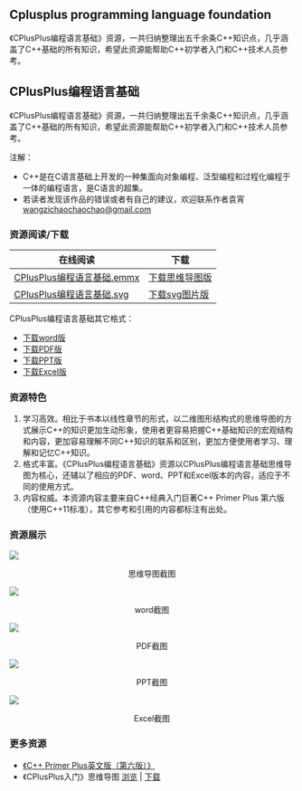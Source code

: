 ## Cplusplus programming language foundation
 《CPlusPlus编程语言基础》资源，一共归纳整理出五千余条C++知识点，几乎涵盖了C++基础的所有知识，希望此资源能帮助C++初学者入门和C++技术人员参考。


## CPlusPlus编程语言基础

《CPlusPlus编程语言基础》资源，一共归纳整理出五千余条C++知识点，几乎涵盖了C++基础的所有知识，希望此资源能帮助C++初学者入门和C++技术人员参考。

注解：
+ C++是在C语言基础上开发的一种集面向对象编程、泛型编程和过程化编程于一体的编程语言，是C语言的超集。
+ 若读者发现该作品的错误或者有自己的建议，欢迎联系作者袁宵 wangzichaochaochao@gmail.com

### 资源阅读/下载

|在线阅读|下载|
|-|-|
|[CPlusPlus编程语言基础.emmx](https://www.edrawsoft.cn/viewer/public/s/0ccd1475168593)|[下载思维导图版](CPlusPlus编程语言基础/CPlusPlus编程语言基础.emmx)|
|[CPlusPlus编程语言基础.svg](CPlusPlus编程语言基础/CPlusPlus编程语言基础.svg)|[下载svg图片版](CPlusPlus编程语言基础/CPlusPlus编程语言基础.svg)|

CPlusPlus编程语言基础其它格式：
+ [下载word版](CPlusPlus编程语言基础/CPlusPlus编程语言基础.docx)
+ [下载PDF版](CPlusPlus编程语言基础/CPlusPlus编程语言基础.pdf)
+ [下载PPT版](CPlusPlus编程语言基础/CPlusPlus编程语言基础.pptx)
+ [下载Excel版](CPlusPlus编程语言基础/CPlusPlus编程语言基础.xlsx)

### 资源特色
1. 学习高效。相比于书本以线性章节的形式，以二维图形结构式的思维导图的方式展示C++的知识更加生动形象，使用者更容易把握C++基础知识的宏观结构和内容，更加容易理解不同C++知识的联系和区别，更加方便使用者学习、理解和记忆C++知识。
2. 格式丰富。《CPlusPlus编程语言基础》资源以CPlusPlus编程语言基础思维导图为核心，还辅以了相应的PDF、word、PPT和Excel版本的内容，适应于不同的使用方式。
3. 内容权威。本资源内容主要来自C++经典入门巨著C++ Primer Plus 第六版（使用C++11标准），其它参考和引用的内容都标注有出处。

### 资源展示

![](图片/思维导图截图.png)
<center>思维导图截图</center>

![](图片/word截图.png)
<center>word截图</center>

![](图片/PDF截图.png)
<center>PDF截图</center>

![](图片/PPT截图.png)
<center>PPT截图</center>

![](图片/Excel截图.png)
<center>Excel截图</center>

### 更多资源

+ [《C++ Primer Plus英文版（第六版）》](更多资源/CPlusPlusPrimerPlusSixthEdition.pdf)
+ 《CPlusPlus入门》思维导图  [浏览](https://www.edrawsoft.cn/viewer/public/s/76d3e291059318) | [下载](更多资源/CPlusPlus入门.emmx)
